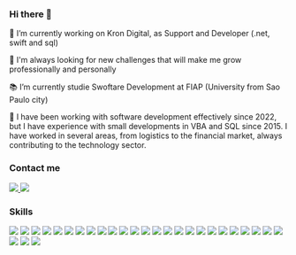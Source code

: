 ### Hi there 👋
<p>🔭 I’m currently working on Kron Digital, as Support and Developer (.net, swift and sql)</p>
<p>🌱 I'm always looking for new challenges that will make me grow professionally and personally</p>
<p>📚 I’m currently studie Swoftare Development at FIAP (University from Sao Paulo city)</p>
<p>🤩 I have been working with software development effectively since 2022, but I have experience with small developments in VBA and SQL since 2015. I have worked in several areas, from logistics to the financial market, always contributing to the technology sector.</p>

### Contact me
<a href = "gabrielfgonsalves@icloud.com"> <img src= "https://img.shields.io/badge/Gmail-D14836?style=for-the-badge&logo=gmail&logoColor=white"> </a>
<a href = "https://www.linkedin.com/in/gabriel-francisco-teixeira/"> <img src= "https://img.shields.io/badge/LinkedIn-0077B5?style=for-the-badge&logo=linkedin&logoColor=white"> </a>

### Skills
<div>
<img src= "https://img.shields.io/badge/C%23-239120?style=for-the-badge&logo=c-sharp&logoColor=white">
<img src= "https://img.shields.io/badge/Python-3776AB?style=for-the-badge&logo=python&logoColor=white">
<img src= "https://img.shields.io/badge/.NET-5C2D91?style=for-the-badge&logo=.net&logoColor=white">
<img src= "https://img.shields.io/badge/JavaScript-F7DF1E?style=for-the-badge&logo=javascript&logoColor=black">
<img src= "https://img.shields.io/badge/Node.js-43853D?style=for-the-badge&logo=node.js&logoColor=white">
<img src= "https://img.shields.io/badge/Java-ED8B00?style=for-the-badge&logo=openjdk&logoColor=white">
<img src= "https://img.shields.io/badge/Swift-FA7343?style=for-the-badge&logo=swift&logoColor=white">
<img src= "https://img.shields.io/badge/MySQL-00000F?style=for-the-badge&logo=mysql&logoColor=white">
<img src= "https://img.shields.io/badge/SQLite-07405E?style=for-the-badge&logo=sqlite&logoColor=white">
<img src= "https://img.shields.io/badge/Microsoft_Azure-0089D6?style=for-the-badge&logo=microsoft-azure&logoColor=white">
<img src= "https://img.shields.io/badge/Microsoft_Access-A4373A?style=for-the-badge&logo=microsoft-access&logoColor=white">
<img src= "https://img.shields.io/badge/Microsoft_Excel-217346?style=for-the-badge&logo=microsoft-excel&logoColor=white">
<img src= "https://img.shields.io/badge/iOS-000000?style=for-the-badge&logo=ios&logoColor=white">
<img src= "https://img.shields.io/badge/mac%20os-000000?style=for-the-badge&logo=apple&logoColor=white">
<img src= "https://img.shields.io/badge/Apple-MacBook_Pro_2012-999999?style=for-the-badge&logo=apple&logoColor=white">
<img src= "https://img.shields.io/badge/Google%20Analytics-E37400?style=for-the-badge&logo=google%20analytics&logoColor=white">
<img src= "https://img.shields.io/badge/microsoft%20azure-0089D6?style=for-the-badge&logo=microsoft-azure&logoColor=white">
<img src= "https://img.shields.io/badge/Oracle-F80000?style=for-the-badge&logo=oracle&logoColor=black">
<img src= "https://img.shields.io/badge/Microsoft%20SQL%20Server-CC2927?style=for-the-badge&logo=microsoft%20sql%20server&logoColor=white">
<img src= "https://img.shields.io/badge/rabbitmq-%23FF6600.svg?&style=for-the-badge&logo=rabbitmq&logoColor=white">
<img src= "https://img.shields.io/badge/PyCharm-000000.svg?&style=for-the-badge&logo=PyCharm&logoColor=white">
<img src= "https://img.shields.io/badge/Visual_Studio-5C2D91?style=for-the-badge&logo=visual%20studio&logoColor=white">
<img src= "https://img.shields.io/badge/Visual_Studio_Code-0078D4?style=for-the-badge&logo=visual%20studio%20code&logoColor=white">
<img src= "https://img.shields.io/badge/Xcode-007ACC?style=for-the-badge&logo=Xcode&logoColor=white">
<img src= "https://img.shields.io/badge/Miro-050038?style=for-the-badge&logo=Miro&logoColor=white">
<img src= "https://img.shields.io/badge/Trello-0052CC?style=for-the-badge&logo=trello&logoColor=white">
<img src= "https://img.shields.io/badge/Jira-0052CC?style=for-the-badge&logo=Jira&logoColor=white">
<img src= "https://img.shields.io/badge/Jenkins-D24939?style=for-the-badge&logo=Jenkins&logoColor=white">
</div>
